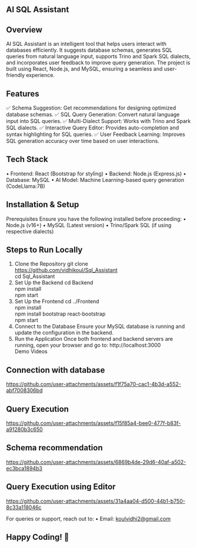 ## AI SQL Assistant

## Overview
AI SQL Assistant is an intelligent tool that helps users interact with databases efficiently. It suggests database schemas, generates SQL queries from natural language input, supports Trino and Spark SQL dialects, and incorporates user feedback to improve query generation. The project is built using React, Node.js, and MySQL, ensuring a seamless and user-friendly experience.

## Features
✅ Schema Suggestion: Get recommendations for designing optimized database schemas.
✅ SQL Query Generation: Convert natural language input into SQL queries.
✅ Multi-Dialect Support: Works with Trino and Spark SQL dialects.
✅ Interactive Query Editor: Provides auto-completion and syntax highlighting for SQL queries.
✅ User Feedback Learning: Improves SQL generation accuracy over time based on user interactions.

## Tech Stack
•	Frontend: React (Bootstrap for styling)
•	Backend: Node.js (Express.js)
•	Database: MySQL
•	AI Model: Machine Learning-based query generation (CodeLlama:7B)

## Installation & Setup
Prerequisites
Ensure you have the following installed before proceeding:
•	Node.js (v16+)
•	MySQL (Latest version)
•	Trino/Spark SQL (if using respective dialects)

## Steps to Run Locally
1. Clone the Repository
git clone https://github.com/vidhikoul/Sql_Assistant  
cd Sql_Assistant  
2. Set Up the Backend
cd Backend  
npm install  
npm start  
3. Set Up the Frontend
cd ../Frontend  
npm install  
npm install bootstrap react-bootstrap  
npm start  
4. Connect to the Database
Ensure your MySQL database is running and update the configuration in the backend.
5. Run the Application
Once both frontend and backend servers are running, open your browser and go to:
http://localhost:3000  
Demo Videos

## Connection with database
https://github.com/user-attachments/assets/f1f75a70-cac1-4b3d-a552-abf7008306bd

## Query Execution
https://github.com/user-attachments/assets/f15f85a4-bee0-477f-b83f-a91280b3c650

## Schema recommendation
https://github.com/user-attachments/assets/6869b4de-29d6-40af-a502-ec3bca1894b3

## Query Execution using Editor
https://github.com/user-attachments/assets/31a4aa04-d500-44b1-b750-8c33a118046c


For queries or support, reach out to:
•	Email: koulvidhi2@gmail.com
## Happy Coding! 🚀

 







